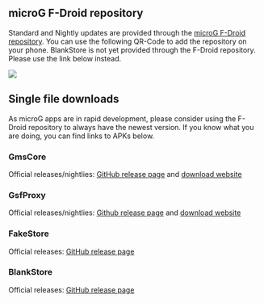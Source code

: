 ## microG F-Droid repository
Standard and Nightly updates are provided through the [microG F-Droid repository](https://microg.org/fdroid/). You can use the following QR-Code to add the repository on your phone. BlankStore is not yet provided through the F-Droid repository. Please use the link below instead.

[![](https://chart.googleapis.com/chart?cht=qr&chl=https%3A%2F%2Fmicrog.org%2Ffdroid%2Frepo%3Ffingerprint%3D9BD06727E62796C0130EB6DAB39B73157451582CBD138E86C468ACC395D14165&chs=256x256&choe=UTF-8&chld=L|0)](https://microg.org/fdroid/repo?fingerprint=9BD06727E62796C0130EB6DAB39B73157451582CBD138E86C468ACC395D14165)

## Single file downloads
As microG apps are in rapid development, please consider using the F-Droid repository to always have the newest version. If you know what you are doing, you can find links to APKs below.

### GmsCore
Official releases/nightlies: [GitHub release page](https://linkify.me/JJbHZsl) and [download website](https://linkify.me/YMGN58J)

### GsfProxy
Official releases/nightlies: [Github release page](https://linkify.me/JomWH5I) and [download website](https://linkify.me/YMGN58J)

### FakeStore
Official releases: [GitHub release page](https://linkify.me/VAEHcWX)

### BlankStore
Official releases: [GitHub release page](https://linkify.me/n0UTwIj)